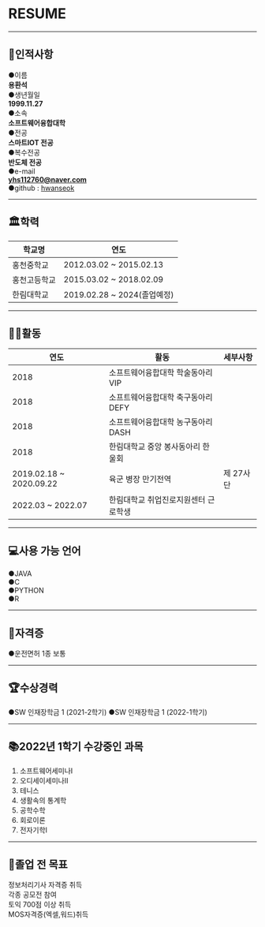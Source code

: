 # RESUME    
***
## 👀인적사항   
●이름   
**용환석**   
●생년월일             
**1999.11.27**   
●소속   
**소프트웨어융합대학**          
●전공       
**스마트IOT 전공**     
●복수전공   
**반도체 전공**   
●e-mail   
**yhs112760@naver.com**      
●github : [hwanseok][github]   

[github]:http://github.com/YongHwanSeok
***


## 🏛학력   
|학교명|연도|
|---|---|
|홍천중학교|2012.03.02 ~ 2015.02.13|
|홍천고등학교|2015.03.02 ~ 2018.02.09|
|한림대학교|2019.02.28 ~ 2024(졸업예정)|

***
## 🏃‍♂️활동   
|연도|활동|세부사항|
|---|---|---|
|2018|소프트웨어융합대학 학술동아리 VIP||
|2018|소프트웨어융합대학 축구동아리 DEFY||
|2018|소프트웨어융합대학 농구동아리 DASH||
|2018|한림대학교 중앙 봉사동아리 한울회||
|2019.02.18 ~ 2020.09.22|육군 병장 만기전역|제 27사단|
|2022.03 ~ 2022.07|한림대학교 취업진로지원센터 근로학생||

***
## 💻사용 가능 언어   
●JAVA   
●C   
●PYTHON   
●R   

***
## 👑자격증
●운전면허 1종 보통

***
## 🏆수상경력   
●SW 인재장학금 1 (2021-2학기)
●SW 인재장학금 1 (2022-1학기)


***
## 📚2022년 1학기 수강중인 과목
1. 소프트웨어세미나I
2. 오디세이세미나II
3. 테니스
4. 생활속의 통계학
5. 공학수학
6. 회로이론
7. 전자기학I

***
## 📅졸업 전 목표   
정보처리기사 자격증 취득   
각종 공모전 참여   
토익 700점 이상 취득   
MOS자격증(엑셀,워드)취득
